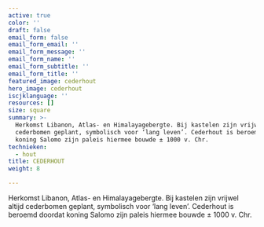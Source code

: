 ```yaml
---
active: true
color: ''
draft: false
email_form: false
email_form_email: ''
email_form_message: ''
email_form_name: ''
email_form_subtitle: ''
email_form_title: ''
featured_image: cederhout
hero_image: cederhout
iscjklanguage: ''
resources: []
size: square
summary: >-
  Herkomst Libanon, Atlas- en Himalayagebergte. Bij kastelen zijn vrijwel altijd
  cederbomen geplant, symbolisch voor ‘lang leven’. Cederhout is beroemd doordat
  koning Salomo zijn paleis hiermee bouwde ± 1000 v. Chr.
technieken:
  - hout
title: CEDERHOUT
weight: 8

---
```


Herkomst Libanon, Atlas- en Himalayagebergte. Bij kastelen zijn vrijwel altijd cederbomen geplant, symbolisch voor ‘lang leven’. Cederhout is beroemd doordat koning Salomo zijn paleis hiermee bouwde ± 1000 v. Chr.